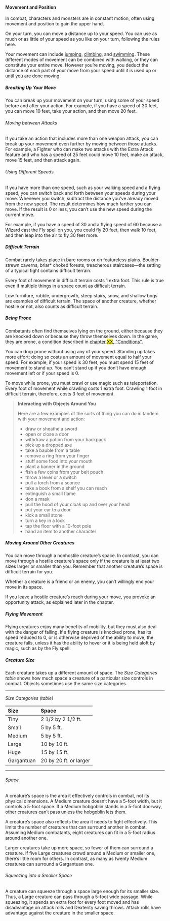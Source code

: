 #### Movement and Position

In combat, characters and monsters are in constant motion, often using movement and position to gain the upper hand.

On your turn, you can move a distance up to your speed.
You can use as much or as little of your speed as you like on your turn, following the rules here.

Your movement can include [jumping](#Exploration_Movement_jumping), [climbing](#Exploration_Movement_climbing_swimming_and_crawling), and [swimming](#Exploration_Movement_climbing_swimming_and_crawling).
These different modes of movement can be combined with walking, or they can constitute your entire move.
However you’re moving, you deduct the distance of each part of your move from your speed until it is used up or until you are done moving.

##### Breaking Up Your Move

You can break up your movement on your turn, using some of your speed before and after your action.
For example, if you have a speed of 30 feet, you can move 10 feet, take your action, and then move 20 feet.

###### Moving between Attacks

If you take an action that includes more than one weapon attack, you can break up your movement even further by moving between those attacks.
For example, a Fighter who can make two attacks with the Extra Attack feature and who has a speed of 25 feet could move 10 feet, make an attack, move 15 feet, and then attack again.

###### Using Different Speeds

If you have more than one speed, such as your walking speed and a flying speed, you can switch back and forth between your speeds during your move.
Whenever you switch, subtract the distance you’ve already moved from the new speed.
The result determines how much farther you can move.
If the result is 0 or less, you can’t use the new speed during the current move.

For example, if you have a speed of 30 and a flying speed of 60 because a Wizard cast the Fly spell on you, you could fly 20 feet, then walk 10 feet, and then leap into the air to fly 30 feet more.

##### Difficult Terrain

Combat rarely takes place in bare rooms or on featureless plains.
Boulder-strewn caverns, briar* choked forests, treacherous staircases—the setting of a typical fight contains difficult terrain.

Every foot of movement in difficult terrain costs 1 extra foot.
This rule is true even if multiple things in a space count as difficult terrain.

Low furniture, rubble, undergrowth, steep stairs, snow, and shallow bogs are examples of difficult terrain.
The space of another creature, whether hostile or not, also counts as difficult terrain.

##### Being Prone

Combatants often find themselves lying on the ground, either because they are knocked down or because they throw themselves down.
In the game, they are prone, a condition described in [chapter <mark>XX</mark>, "Conditions"](#Conditions_conditions).

You can drop prone without using any of your speed.
Standing up takes more effort; doing so costs an amount of movement equal to half your speed.
For example, if your speed is 30 feet, you must spend 15 feet of movement to stand up.
You can’t stand up if you don’t have enough movement left or if your speed is 0.

To move while prone, you must crawl or use magic such as teleportation.
Every foot of movement while crawling costs 1 extra foot.
Crawling 1 foot in difficult terrain, therefore, costs 3 feet of movement.

> **Interacting with Objects Around You**
>
> Here are a few examples of the sorts of thing you can do in tandem with your movement and action:
>
> - draw or sheathe a sword
> - open or close a door
> - withdraw a potion from your backpack
> - pick up a dropped axe
> - take a bauble from a table
> - remove a ring from your finger
> - stuff some food into your mouth
> - plant a banner in the ground
> - fish a few coins from your belt pouch
> - throw a lever or a switch
> - pull a torch from a sconce
> - take a book from a shelf you can reach
> - extinguish a small flame
> - don a mask
> - pull the hood of your cloak up and over your head
> - put your ear to a door
> - kick a small stone
> - turn a key in a lock
> - tap the floor with a 10-foot pole
> - hand an item to another character

##### Moving Around Other Creatures

You can move through a nonhostile creature’s space.
In contrast, you can move through a hostile creature’s space only if the creature is at least two sizes larger or smaller than you.
Remember that another creature’s space is difficult terrain for you.

Whether a creature is a friend or an enemy, you can’t willingly end your move in its space.

If you leave a hostile creature’s reach during your move, you provoke an opportunity attack, as explained later in the chapter.

##### Flying Movement

Flying creatures enjoy many benefits of mobility, but they must also deal with the danger of falling.
If a flying creature is knocked prone, has its speed reduced to 0, or is otherwise deprived of the ability to move, the creature falls, unless it has the ability to hover or it is being held aloft by magic, such as by the Fly spell.

##### Creature Size

Each creature takes up a different amount of space.
The _Size Categories table_ shows how much space a creature of a particular size controls in combat.
Objects sometimes use the same size categories.

___
<!-- markdownlint-disable-next-line no-emphasis-as-heading -->
_Size Categories (table)_

| Size       | Space                  |
|:-----------|:-----------------------|
| Tiny       | 2 1/2 by 2 1/2 ft.     |
| Small      | 5 by 5 ft.             |
| Medium     | 5 by 5 ft.             |
| Large      | 10 by 10 ft.           |
| Huge       | 15 by 15 ft.           |
| Gargantuan | 20 by 20 ft. or larger |

___

###### Space

A creature’s space is the area it effectively controls in combat, not its physical dimensions.
A Medium creature doesn’t have a 5-foot width, but it controls a 5-foot space.
If a Medium hobgoblin stands in a 5-foot doorway, other creatures can’t pass unless the hobgoblin lets them.

A creature’s space also reflects the area it needs to fight effectively.
This limits the number of creatures that can surround another in combat.
Assuming Medium combatants, eight creatures can fit in a 5-foot radius around another one.

Larger creatures take up more space, so fewer of them can surround a creature.
If five Large creatures crowd around a Medium or smaller one, there’s little room for others.
In contrast, as many as twenty Medium creatures can surround a Gargantuan one.

###### Squeezing into a Smaller Space

A creature can squeeze through a space large enough for its smaller size.
Thus, a Large creature can pass through a 5-foot wide passage.
While squeezing, it spends an extra foot for every foot moved and has disadvantage on attack rolls and Dexterity saving throws.
Attack rolls have advantage against the creature in the smaller space.
